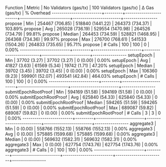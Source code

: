 Function                 | Metric  | No Validators (gas/tx) | 100 Validators (gas/tx) |         Δ Gas (gas/tx) |   % Overhead
-------------------------+---------+------------------------+-------------------------+------------------------+-----------------
propose                  | Min     |     254467 (706.85)    |      518840 (1441.22)   |     264373 (734.37)    |     103.89%
propose                  | Avg     |     265028 (736.19)    |      529554 (1470.98)   |     264526 (734.79)    |      99.81%
propose                  | Median  |     264453 (734.59)    |      528821 (1468.95)   |     264368 (734.36)    |      99.97%
propose                  | Max     |     276700 (768.61)    |      541533 (1504.26)   |     264833 (735.65)    |      95.71%
propose                  | # Calls |                    100 |                     100 |                      0 |       0.00%
-------------------------+---------+------------------------+-------------------------+------------------------+-----------------
setupEpoch               | Min     |      37702 (3.27)      |       37702 (3.27)      |          0 (0.00)      |       0.00%
setupEpoch               | Avg     |      41827 (3.63)      |       61569 (5.34)      |      19742 (1.71)      |      47.20%
setupEpoch               | Median  |      39702 (3.45)      |       39702 (3.45)      |          0 (0.00)      |       0.00%
setupEpoch               | Max     |     106360 (9.23)      |      599901 (52.07)     |     493541 (42.84)     |     464.03%
setupEpoch               | # Calls |                    100 |                     100 |                      0 |       0.00%
-------------------------+---------+------------------------+-------------------------+------------------------+-----------------
submitEpochRootProof     | Min     |     594169 (51.58)     |      594169 (51.58)     |          0 (0.00)      |       0.00%
submitEpochRootProof     | Avg     |     625840 (54.33)     |      625840 (54.33)     |          0 (0.00)      |       0.00%
submitEpochRootProof     | Median  |     594265 (51.59)     |      594265 (51.59)     |          0 (0.00)      |       0.00%
submitEpochRootProof     | Max     |     689087 (59.82)     |      689087 (59.82)     |          0 (0.00)      |       0.00%
submitEpochRootProof     | # Calls |                      3 |                       3 |                      0 |       0.00%
-------------------------+---------+------------------------+-------------------------+------------------------+-----------------
aggregate3               | Min     |          0 (0.00)      |      558766 (1552.13)   |     558766 (1552.13)   |       0.00%
aggregate3               | Avg     |          0 (0.00)      |      575885 (1599.68)   |     575885 (1599.68)   |       0.00%
aggregate3               | Median  |          0 (0.00)      |      569632 (1582.31)   |     569632 (1582.31)   |       0.00%
aggregate3               | Max     |          0 (0.00)      |      627754 (1743.76)   |     627754 (1743.76)   |       0.00%
aggregate3               | # Calls |                      0 |                     100 |                    100 |       0.00%
-------------------------+---------+------------------------+-------------------------+------------------------+-----------------
